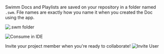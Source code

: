 Swimm Docs and Playlists are saved on your repository in a folder  named `.swm`. File names are exactly how you name it when you created the Doc using the app. 

![.swm folder](https://github.com/swimmio/public/blob/master/screenshots/swm-folder.png?raw=true)

![Consume in IDE](https://github.com/swimmio/public/blob/master/screenshots/consume-in-ide.gif?raw=true)

Invite your project member when you're ready to collaborate!
![Invite User](https://github.com/swimmio/public/blob/master/screenshots/invite.png?raw=true)